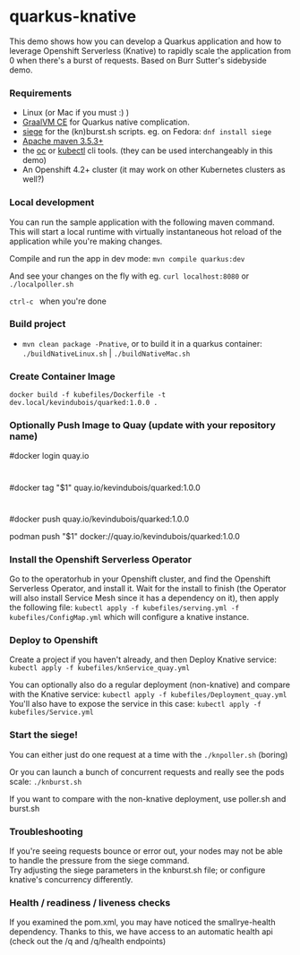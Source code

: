 # quarkus-knative
This demo shows how you can develop a Quarkus application and how to leverage Openshift Serverless (Knative) to rapidly scale 
 the application from 0 when there's a burst of requests.  Based on Burr Sutter's sidebyside demo.

### Requirements

* Linux (or Mac if you must :) )
* [GraalVM CE](https://www.graalvm.org/) for Quarkus native complication.
* [siege](https://linux.die.net/man/1/siege) for the (kn)burst.sh scripts. eg. on Fedora: `dnf install siege`
* [Apache maven 3.5.3+](https://maven.apache.org/)
* the [oc](https://docs.openshift.com/container-platform/4.2/cli_reference/openshift_cli/getting-started-cli.html) 
or [kubectl](https://kubernetes.io/docs/tasks/tools/install-kubectl/) cli tools. (they can be used interchangeably in this demo) 
* An Openshift 4.2+ cluster (it may work on other Kubernetes clusters as well?)

### Local development

You can run the sample application with the following maven command.  
This will start a local runtime with virtually instantaneous hot reload of the application while you're making changes. 

Compile and run the app in dev mode: `mvn compile quarkus:dev`

And see your changes on the fly with eg. `curl localhost:8080` or `./localpoller.sh`

`ctrl-c ` when you're done

### Build project

* `mvn clean package -Pnative`, or to build it in a quarkus container: `./buildNativeLinux.sh` | `./buildNativeMac.sh`

### Create Container Image
 
`docker build -f kubefiles/Dockerfile -t dev.local/kevindubois/quarked:1.0.0 .`

### Optionally Push Image to Quay (update with your repository name)

#docker login quay.io
#
#docker tag "$1" quay.io/kevindubois/quarked:1.0.0
#
#docker push quay.io/kevindubois/quarked:1.0.0

podman push "$1" docker://quay.io/kevindubois/quarked:1.0.0

### Install the Openshift Serverless Operator

Go to the operatorhub in your Openshift cluster, and find the Openshift Serverless Operator, and install it. 
Wait for the install to finish (the Operator will also install Service Mesh since it has a dependency on it), then apply the following file:
`kubectl apply -f kubefiles/serving.yml -f kubefiles/ConfigMap.yml` which will configure a knative instance.  

### Deploy to Openshift
Create a project if you haven't already, and then 
Deploy Knative service: `kubectl apply -f kubefiles/knService_quay.yml`

You can optionally also do a regular deployment (non-knative) and compare with the Knative service:
 `kubectl apply -f kubefiles/Deployment_quay.yml`
 You'll also have to expose the service in this case: `kubectl apply -f kubefiles/Service.yml`

### Start the siege!

You can either just do one request at a time with the `./knpoller.sh` (boring)

Or you can launch a bunch of concurrent requests and really see the pods scale: `./knburst.sh`

If you want to compare with the non-knative deployment, use poller.sh and burst.sh

### Troubleshooting
If you're seeing requests bounce or error out, your nodes may not be able to handle the pressure from the siege command.  
Try adjusting the siege parameters in the knburst.sh file; or configure knative's concurrency differently.

### Health / readiness / liveness checks
If you examined the pom.xml, you may have noticed the smallrye-health dependency.  Thanks to this, we have access to an automatic health api (check out the /q and /q/health endpoints)




